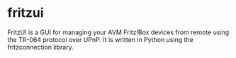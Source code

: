 # fritzui

FritzUI is a GUI for managing your AVM Fritz!Box devices from remote using the TR-064 protocol over UPnP. It is written in Python using the fritzconnection library.